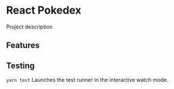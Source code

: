 # React Pokedex

Project description

## Features

## Testing

`yarn test`
Launches the test runner in the interactive watch mode.<br />
